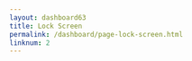 ```yaml
---
layout: dashboard63
title: Lock Screen
permalink: /dashboard/page-lock-screen.html
linknum: 2
---
```

